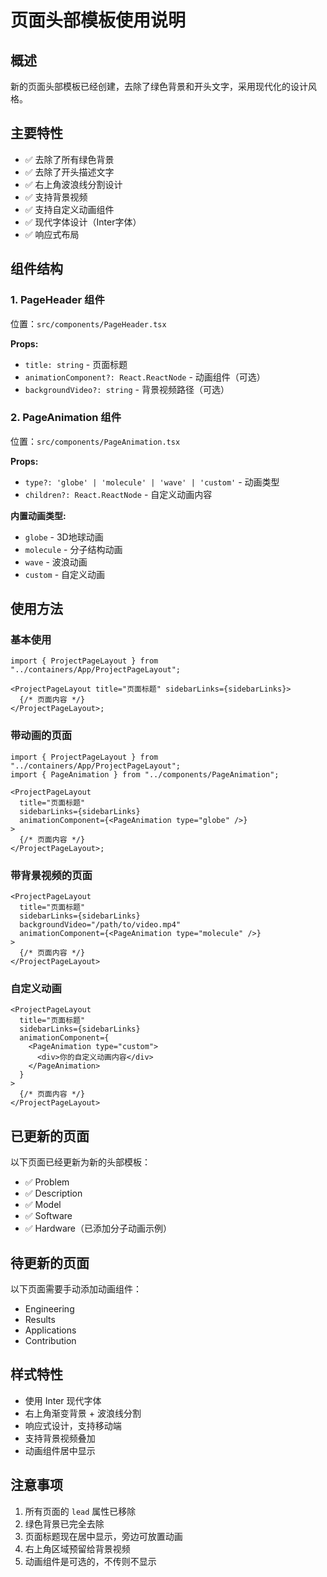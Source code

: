 # 页面头部模板使用说明

## 概述

新的页面头部模板已经创建，去除了绿色背景和开头文字，采用现代化的设计风格。

## 主要特性

- ✅ 去除了所有绿色背景
- ✅ 去除了开头描述文字
- ✅ 右上角波浪线分割设计
- ✅ 支持背景视频
- ✅ 支持自定义动画组件
- ✅ 现代字体设计（Inter字体）
- ✅ 响应式布局

## 组件结构

### 1. PageHeader 组件

位置：`src/components/PageHeader.tsx`

**Props:**

- `title: string` - 页面标题
- `animationComponent?: React.ReactNode` - 动画组件（可选）
- `backgroundVideo?: string` - 背景视频路径（可选）

### 2. PageAnimation 组件

位置：`src/components/PageAnimation.tsx`

**Props:**

- `type?: 'globe' | 'molecule' | 'wave' | 'custom'` - 动画类型
- `children?: React.ReactNode` - 自定义动画内容

**内置动画类型:**

- `globe` - 3D地球动画
- `molecule` - 分子结构动画
- `wave` - 波浪动画
- `custom` - 自定义动画

## 使用方法

### 基本使用

```tsx
import { ProjectPageLayout } from "../containers/App/ProjectPageLayout";

<ProjectPageLayout title="页面标题" sidebarLinks={sidebarLinks}>
  {/* 页面内容 */}
</ProjectPageLayout>;
```

### 带动画的页面

```tsx
import { ProjectPageLayout } from "../containers/App/ProjectPageLayout";
import { PageAnimation } from "../components/PageAnimation";

<ProjectPageLayout
  title="页面标题"
  sidebarLinks={sidebarLinks}
  animationComponent={<PageAnimation type="globe" />}
>
  {/* 页面内容 */}
</ProjectPageLayout>;
```

### 带背景视频的页面

```tsx
<ProjectPageLayout
  title="页面标题"
  sidebarLinks={sidebarLinks}
  backgroundVideo="/path/to/video.mp4"
  animationComponent={<PageAnimation type="molecule" />}
>
  {/* 页面内容 */}
</ProjectPageLayout>
```

### 自定义动画

```tsx
<ProjectPageLayout
  title="页面标题"
  sidebarLinks={sidebarLinks}
  animationComponent={
    <PageAnimation type="custom">
      <div>你的自定义动画内容</div>
    </PageAnimation>
  }
>
  {/* 页面内容 */}
</ProjectPageLayout>
```

## 已更新的页面

以下页面已经更新为新的头部模板：

- ✅ Problem
- ✅ Description
- ✅ Model
- ✅ Software
- ✅ Hardware（已添加分子动画示例）

## 待更新的页面

以下页面需要手动添加动画组件：

- Engineering
- Results
- Applications
- Contribution

## 样式特性

- 使用 Inter 现代字体
- 右上角渐变背景 + 波浪线分割
- 响应式设计，支持移动端
- 支持背景视频叠加
- 动画组件居中显示

## 注意事项

1. 所有页面的 `lead` 属性已移除
2. 绿色背景已完全去除
3. 页面标题现在居中显示，旁边可放置动画
4. 右上角区域预留给背景视频
5. 动画组件是可选的，不传则不显示
